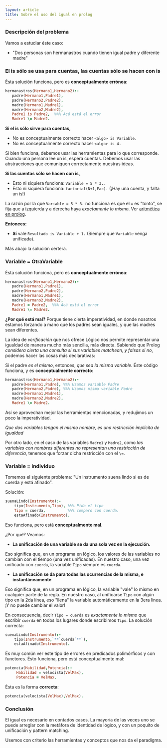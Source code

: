 ```yaml
---
layout: article
title: Sobre el uso del igual en prolog
---
```


### Descripción del problema

Vamos a estudiar éste caso:

-  "Dos personas son hermanastros cuando tienen igual padre y diferente madre"

### El is sólo se usa para cuentas, las cuentas sólo se hacen con is

Ésta solución funciona, pero es **conceptualmente errónea**:

```Prolog
hermanastros(Hermano1,Hermano2):-
   padre(Hermano1,Padre1),
   padre(Hermano2,Padre2),
   madre(Hermano1,Madre1),
   madre(Hermano2,Madre2),
   Padre1 is Padre2,  %%% Acá está el error
   Madre1 \= Madre2.
```

**Si el is sólo sirve para cuentas,**

-   No es conceptualmente correcto hacer `<algo> is Variable.`
-   No es conceptualmente correcto hacer `<algo> is 4.`

Si bien funciona, debemos usar las herramientas para lo que corresponde. Cuando una persona lee un is, espera cuentas. Debemos usar las abstracciones que comuniquen correctamente nuestras ideas.

**Si las cuentas sólo se hacen con is,**

-  Esto ni siquiera funciona: `Variable = 5 * 3.`.
-  Esto ni siquiera funciona: `factorial(N+1,Fac).` (¡Hay una cuenta, y falta un is!)

La razón por la que `Variable = 5 * 3.` no funciona es que el `=` es "tonto", se fija que a izquierda y a derecha haya _exactamente lo mismo_. Ver [aritmética en prolog](aritmetica-en-prolog.html).

**Entonces:**

-   **Sí** vale `Resultado is Variable + 1.` (Siempre que `Variable` venga unificada).

Más abajo la solución certera. 

### Variable = OtraVariable

Ésta solución funciona, pero es **conceptualmente errónea**:

```Prolog
hermanastros(Hermano1,Hermano2):-
   padre(Hermano1,Padre1),
   padre(Hermano2,Padre2),
   madre(Hermano1,Madre1),
   madre(Hermano2,Madre2),
   Padre1 = Padre2,  %%% Acá está el error
   Madre1 \= Madre2.
```

**¿Por qué está mal?** Porque tiene cierta imperatividad, en donde nosotros estamos forzando a mano que los padres sean iguales, y que las madres sean diferentes.

La idea de *verificación* que nos ofrece Lógico nos permite representar una igualdad de manera mucho más sencilla, más directa. Sabiendo que Prolog *considera cierta una consulta si sus variables matchean, y falsas si no*, podemos hacer las cosas más declarativas:

Si el padre *es el mismo*, entonces, *que sea la misma variable*. Éste código funciona, y es **conceptualmente correcto**:

```Prolog
hermanastros(Hermano1,Hermano2):-
   padre(Hermano1,Padre), %%% Usamos variable Padre
   padre(Hermano2,Padre), %%% Usamos misma variable Padre
   madre(Hermano1,Madre1),
   madre(Hermano2,Madre2),
   Madre1 \= Madre2.
```

Así se aprovechan mejor las herramientas mencionadas, y redujimos un poco la imperatividad.

*Que dos variables tengan el mismo nombre, es una restricción implícita de igualdad*

Por otro lado, en el caso de las variables `Madre1` y `Madre2`, como *las variables con nombres diferentes no representan una restricción de diferencia*, tenemos que forzar dicha restricción con el `\=`.

### Variable = individuo

Tomemos el siguiente problema: "Un instrumento suena lindo si es de cuerda y está afinado". 

Solución:

```Prolog
suenaLindo(Instrumento):-
    tipo(Instrumento,Tipo), %%% Pido el tipo
    Tipo = cuerda,          %%% comparo con cuerda.
    estaAfinado(Instrumento).
```

Eso funciona, pero está **conceptualmente mal**.

¿Por qué? Veamos:

-   **La unificación de una variable se da una sola vez en la ejecución.**

Eso significa que, en un programa en lógico, los valores de las variables no cambian con el tiempo (una vez unificadas). En nuestro caso, una vez unificado con `cuerda`, la variable `Tipo` siempre es `cuerda`.

-   **La unificación se da para todas las ocurrencias de la misma, e instantáneamente**

Eso significa que, en un programa en lógico, la variable "vale" lo mismo en cualquier parte de la regla. En nuestro caso, al unificarse `Tipo` con algún tipo en la 2da línea, eso "llena" la variable automáticamente en la 3era línea. ¡Y no puede cambiar el valor!

En consecuencia, decir `Tipo = cuerda` es *exactamente lo mismo* que escribir `cuerda` en todos los lugares donde escribimos `Tipo`. La solución correcta:

```Prolog
suenaLindo(Instrumento):-
    tipo(Instrumento,`**`cuerda`**`),
    estaAfinado(Instrumento).
```

Es muy común ver este tipo de errores en predicados polimórficos y con functores. Ésto funciona, pero está conceptualmente mal:

```Prolog
potencia(Habilidad,Potencia):-
     Habilidad = velocista(VelMax),
     Potencia = VelMax.
```

Ésta es la forma **correcta**:

```Prolog
potencia(velocista(VelMax),VelMax).
```

### Conclusión

El igual es necesario en contados casos. La mayoría de las veces uno se puede arreglar con la metáfora de identidad de lógico, y con un poquito de unificación y pattern matching.

Usemos con criterio las herramientas y conceptos que nos da el paradigma.
